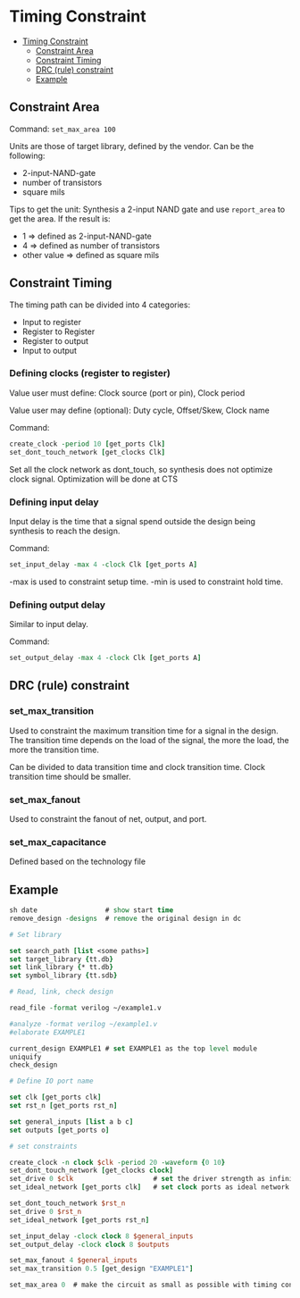 # Timing Constraint

- [Timing Constraint](#timing-constraint)
  - [Constraint Area](#constraint-area)
  - [Constraint Timing](#constraint-timing)
  - [DRC (rule) constraint](#drc-rule-constraint)
  - [Example](#example)

## Constraint Area

Command: `set_max_area 100`

Units are those of target library, defined by the vendor. Can be the following:

- 2-input-NAND-gate
- number of transistors
- square mils

Tips to get the unit: Synthesis a 2-input NAND gate and use `report_area` to get the area. If the result is:

- 1 => defined as 2-input-NAND-gate
- 4 => defined as number of transistors
- other value => defined as square mils

## Constraint Timing

The timing path can be divided into 4 categories:

- Input to register
- Register to Register
- Register to output
- Input to output

### Defining clocks (register to register)

Value user must define: Clock source (port or pin), Clock period

Value user may define (optional): Duty cycle, Offset/Skew, Clock name

Command:

```tcl
create_clock -period 10 [get_ports Clk]
set_dont_touch_network [get_clocks Clk]
```

Set all the clock network as dont_touch, so synthesis does not optimize clock signal. Optimization will be done at CTS

### Defining input delay

Input delay is the time that a signal spend outside the design being synthesis to reach the design.

Command:

```tcl
set_input_delay -max 4 -clock Clk [get_ports A]
```

-max is used to constraint setup time. -min is used to constraint hold time.

### Defining output delay

Similar to input delay.

Command:

```tcl
set_output_delay -max 4 -clock Clk [get_ports A]
```

## DRC (rule) constraint

### set_max_transition

Used to constraint the maximum transition time for a signal in the design. The transition time depends on the load of the signal, the more the load, the more the transition time.

Can be divided to data transition time and clock transition time. Clock transition time should be smaller.

### set_max_fanout

Used to constraint the fanout of net, output, and port.

### set_max_capacitance

Defined based on the technology file

## Example

```tcl
sh date                 # show start time
remove_design -designs  # remove the original design in dc

# Set library

set search_path [list <some paths>]
set target_library {tt.db}
set link_library {* tt.db}
set symbol_library {tt.sdb}

# Read, link, check design

read_file -format verilog ~/example1.v

#analyze -format verilog ~/example1.v
#elaborate EXAMPLE1

current_design EXAMPLE1 # set EXAMPLE1 as the top level module
uniquify
check_design

# Define IO port name

set clk [get_ports clk]
set rst_n [get_ports rst_n]

set general_inputs [list a b c]
set outputs [get_ports o]

# set constraints

create_clock -n clock $clk -period 20 -waveform {0 10}
set_dont_touch_network [get_clocks clock]
set_drive 0 $clk                    # set the driver strength as infinite for clock port
set_ideal_network [get_ports clk]   # set clock ports as ideal network

set_dont_touch_network $rst_n
set_drive 0 $rst_n
set_ideal_network [get_ports rst_n]

set_input_delay -clock clock 8 $general_inputs
set_output_delay -clock clock 8 $outputs

set_max_fanout 4 $general_inputs
set_max_transition 0.5 [get_design "EXAMPLE1"]

set_max_area 0  # make the circuit as small as possible with timing constraint.

```